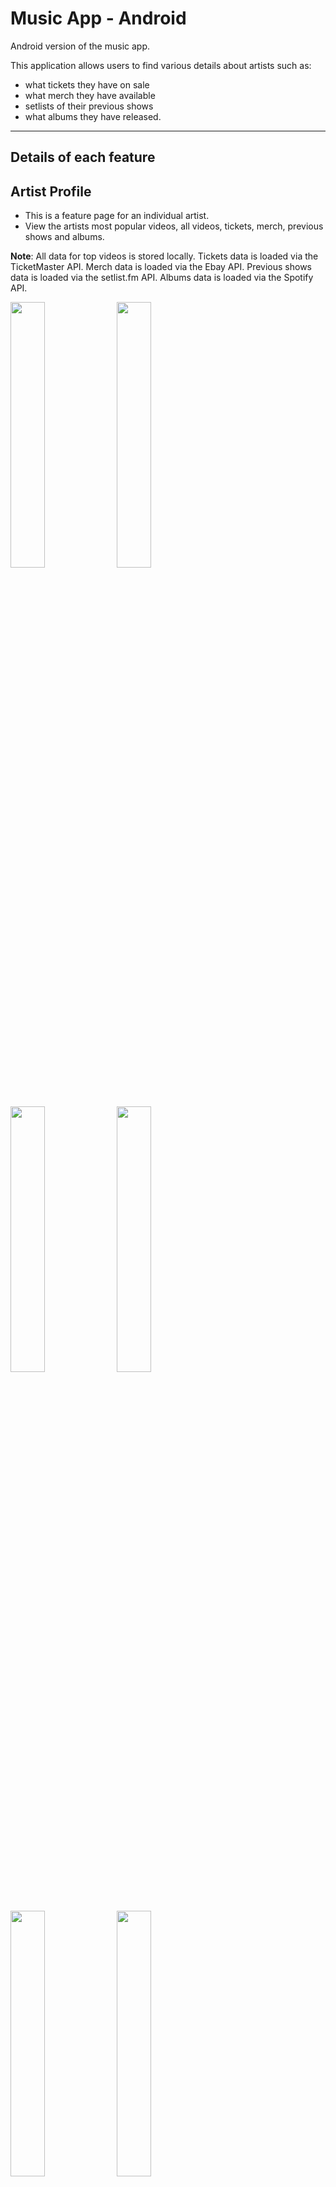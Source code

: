 Music App - Android
===================

Android version of the music app.

This application allows users to find various details about artists such as:

 - what tickets they have on sale
 - what merch they have available
 - setlists of their previous shows
 - what albums they have released.

----------

Details of each feature
---
Artist Profile
-
- This is a feature page for an individual artist.
- View the artists most popular videos, all videos, tickets, merch, previous shows and albums.

**Note**: All data for top videos is stored locally. Tickets data is loaded via the TicketMaster API. Merch data is loaded via the Ebay API. Previous shows data is loaded via the setlist.fm API.
Albums data is loaded via the Spotify API.

<img src="screenshots/artist/artistTopVideos.png" width="33%" />
<img src="screenshots/artist/artistVideos.png" width="33%" />
<img src="screenshots/artist/artistVideosExpanded.png" width="33%" />
<img src="screenshots/artist/artistTickets.png" width="33%" />
<img src="screenshots/artist/artistMerch.png" width="33%" />
<img src="screenshots/artist/artistShows.png" width="33%" />
<img src="screenshots/artist/artistShowsSetlist.png" width="33%" />
<img src="screenshots/artist/artistAlbums.png" width="33%" />

Video Player
-
- View a selected video.
- View the videos in the same playlist.

**Note**: All data for videos is stored locally.

<img src="screenshots/videoplayer/videoplayer.png" width="33%" />

Browse
-
- Browse for artists by selecting a genre from the grid and find artists associated with that genre.

**Note**: Data for the genre and artist tiles are stored locally.

<img src="screenshots/browse/browseNavigation.png" width="33%" />
<img src="screenshots/browse/browseGenre.png" width="33%" />

Tickets
-
- Find tickets from the most popular artists currently on tour on the home tickets screen.
- Search for tickets of a particular genre by clicking one of the genre buttons or enter an artists name into the search bar to find tickets for a specific artist.
- Tickets for an artist can be viewed as a list or on a map provided via Google Maps.

**Note**: Data for the top tickets is stored locally and all other ticket data is loaded from the TicketMaster API.

<img src="screenshots/tickets/topTickets.png" width="33%" />
<img src="screenshots/tickets/ticketsGenre.png" width="33%" />
<img src="screenshots/tickets/artistTicketsList.png" width="33%" />
<img src="screenshots/tickets/artistTicketsMap.png" width="33%" />

Merch
-
- Find artist merch by searching from the available product categories.
- Search for a specific artists merch via the search bar.

**Note**: All data for merch is loaded via the Ebay API.

<img src="screenshots/merch/merchCategory.png" width="33%" />
<img src="screenshots/merch/merchProduct.png" width="33%" />

Search
-
- Search for artists using the search bar located on the left sidebar to find artists with the desired name.

**Note**: All data for searching is loaded via the Spotify API.

<img src="screenshots/search/search.png" width="33%" />

User Profile
-
- This is a feature page for an individual user.
- View the videos that the user has uploaded, what artists they follow and what videos they have favourited.

**Note**: All data for videos, following and favourites is stored locally.

<img src="screenshots/user/profile/profileVideos.png" width="33%" />
<img src="screenshots/user/profile/profileVideosExpanded.png" width="33%" />
<img src="screenshots/user/profile/profileFollowing.png" width="33%" />
<img src="screenshots/user/profile/profileFavourites.png" width="33%" />
<img src="screenshots/user/profile/profileFavouritesExpanded.png" width="33%" />

Following
-
- View a list of the artists that you are currently following.

**Note**: All data for following is stored locally.

<img src="screenshots/user/following/following.png" width="33%" />

Upload
-
- Users can upload videos that they have captured from an artists show.
- To upload a video the user must:
  1. Select a file from their file system. (Not currently implemented)
  2. Enter an artists name into the relevant text field.
  3. Enter the year that the show took place.
  4. Select the particular show from which their video was recorded from the shows dialog.
  5. Select the songs that the artist played in the video from the songs dialog.
  6. Press the upload button to review the details for the upload and click the terms check box to upload the video.
- Once the artist name and show year have been entered an api call is made to get the list of shows, then once a show is selected, another api call is made to get the songs played during that show.
- On the My Uploads tab a user can view the videos that they have previously uploaded and select to delete the video or add time cue points to each song in the video to allow users to skip to the specific point in the video that the particular song starts.

**Note**: All data for by My Uploads is stored locally. The delete video button isnt currently functional and is only for show. Data for uploading a video is loaded from the setlist.fm API.

<img src="screenshots/user/upload/uploadVideo.png" width="33%" />
<img src="screenshots/user/upload/uploadVideoShowsDialog.png" width="33%" />
<img src="screenshots/user/upload/uploadVideoSongsDialog.png" width="33%" />
<img src="screenshots/user/upload/uploadVideoComplete.png" width="33%" />
<img src="screenshots/user/upload/uploadVideoConfirmDialog.png" width="33%" />
<img width="33%" />
<img src="screenshots/user/upload/myUploads.png" width="33%" />
<img src="screenshots/user/upload/myUploadsExpanded.png" width="33%" />
<img src="screenshots/user/upload/myUploadsDialog.png" width="33%" />

Settings
-
- Users can change their email address and date of birth.
- The user can also change their password and toggle various settings regarding privacy and email notifications.


**Note**: The Login/Logout and Signup features arent currently functional and are only for show.

<img src="screenshots/user/settings/editProfile.png" width="33%" />
<img src="screenshots/user/settings/changePassword.png" width="33%" />
<img src="screenshots/user/settings/editPrivacy.png" width="33%" />
<img src="screenshots/user/settings/emailNotifications.png" width="33%" />

---

Additional Details
-
- Application follows an MVP architecture.
- Testing for this application was conducted using Espresso, JUnit and Mockito.
- Libraries used include:
    - Butterknife
    - RxJava/RxAndroid
    - Dagger2
    - Retrofit2
    - GSON
    - Picasso

---

**Note**: All api keys have been removed from the project.

---

TODO
---
Libraries to investigate:
-
- Robolectric for testing.
- LeakCanary to catch any possible memory leaks.
- Lombok for reducing boilerplate code in models.

Features to add (This list is ever expanding and in no particular order):
-
- File upload on the video uploads page.
- Banner picture on the users profile page.
- Add cue points menu to my uploads video dialog.
- Tick indicator when selecting songs to add when uploading a video.
- Link to other users profiles.
- Link all videos to the video player.



